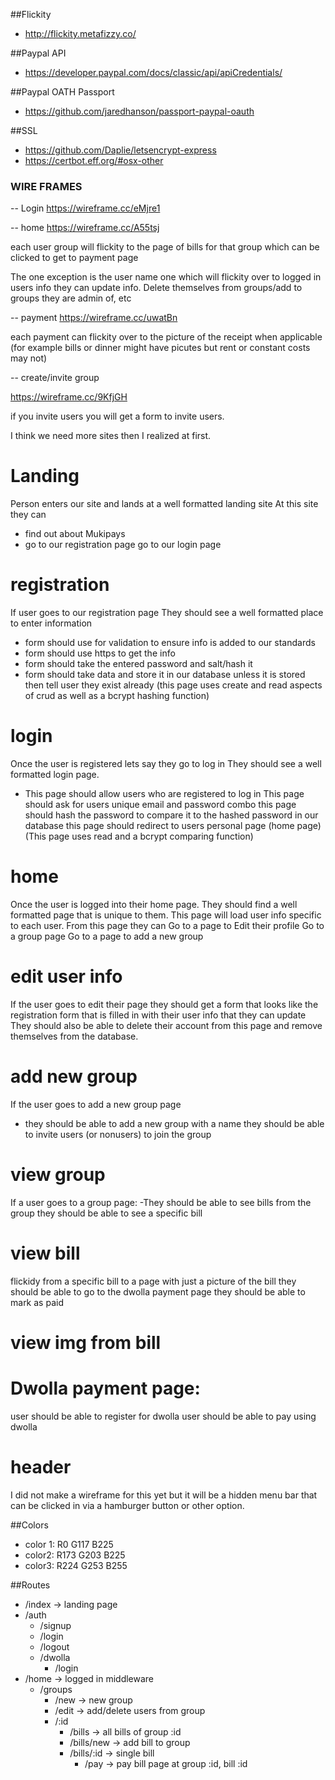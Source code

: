 

##Flickity
* http://flickity.metafizzy.co/

##Paypal API
* https://developer.paypal.com/docs/classic/api/apiCredentials/

##Paypal OATH Passport
* https://github.com/jaredhanson/passport-paypal-oauth

##SSL
* https://github.com/Daplie/letsencrypt-express
* https://certbot.eff.org/#osx-other



### WIRE FRAMES
-- Login
https://wireframe.cc/eMjre1

-- home
https://wireframe.cc/A55tsj

each user group will flickity to the page of bills for that group which can be clicked to get to payment page

The one exception is the user name one which will flickity over to logged in users info they can update info. Delete themselves from groups/add to groups they are admin of, etc

-- payment
https://wireframe.cc/uwatBn

each payment can flickity over to the picture of the receipt when applicable (for example bills or dinner might have picutes but rent or constant costs may not)

-- create/invite group

https://wireframe.cc/9KfjGH

if you invite users you will get a form to invite users.

I think we need more sites then I realized at first.

# Landing
Person enters our site and lands at a well formatted landing site
At this site they can
- find out about Mukipays
- go to our registration page
go to our login page

# registration
If user goes to our registration page
They should see a well formatted place to enter information
- form should use for validation to ensure info is added to our standards
- form should use https to get the info
- form should take the entered password and salt/hash it
- form should take data and store it in our database unless it is stored then tell user they exist already
(this page uses create and read aspects of crud as well as a bcrypt hashing function)

# login
Once the user is registered lets say they go to log in
They should see a well formatted login page.
- This page should allow users who are registered to log in
This page should ask for users unique email and password combo
this page should hash the password to compare it to the hashed password in our database
this page should redirect to users personal page (home page)
(This page uses read and a bcrypt comparing function)

# home
Once the user is logged into their home page. They should find a well formatted page that is unique to them. This page will load user info specific to each user. From this page they can
Go to a page to Edit their profile
Go to a group page
Go to a page to add a new group

# edit user info
If the user goes to edit their page
they should get a form that looks like the registration form that is filled in with their user info that they can update
They should also be able to delete their account from this page and remove themselves from the database.

# add new group
If the user goes to add a new group page
- they should be able to add a new group with a name
they should be able to invite users (or nonusers) to join the group

# view group
If a user goes to a group page:
-They should be able to see bills from the group
they should be able to see a specific bill

# view bill
flickidy from a specific bill to a page with just a picture of the bill
they should be able to go to the dwolla payment page
they should be able to mark as paid
# view img from bill

# Dwolla payment page:
user should be able to register for dwolla
user should be able to pay using dwolla

# header

I did not make a wireframe for this yet but it will be a hidden menu bar that can be clicked in via a hamburger button or other option.

##Colors
* color 1: R0 G117 B225
* color2: R173 G203 B225
* color3: R224 G253 B255


##Routes
* /index -> landing page
* /auth
    * /signup
    * /login
    * /logout
    * /dwolla
        * /login
* /home -> logged in middleware
    * /groups
        * /new -> new group
        * /edit -> add/delete users from group
        * /:id
            * /bills -> all bills of group :id
            * /bills/new -> add bill to group
            * /bills/:id -> single bill
                * /pay -> pay bill page at group :id, bill :id
